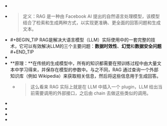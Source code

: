 -
- > 定义：RAG 是一种由 Facebook AI 提出的自然语言处理模型，该模型结合了检索和生成两种方式，以实现更准确、更全面的回答问题和生成文本。
- #+BEGIN_TIP
  RAG是解决大语言模型（LLM）实际使用中的一套完整的技术，它可以有效解决LLM的三个主要问题：**数据时效性**、**幻觉**和**数据安全问题**
  #+END_TIP
-
- **原理：**在传统的生成模型中，所有的知识都需要在预训练过程中由大量文本中学习得来，并保存在模型的参数中。与之不同，RAG 通过查询一个外部知识库（例如 Wikipedia）来获取相关信息，然后将这些信息用于生成回答。
	- > 这么看来 RAG 实际上就是在 LLM 中插入一个 plugin，LLM 给出当前需要调用的外部接口，之后由 chain 去做这些类似的调用。
-
-
-
-